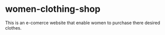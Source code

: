 # women-clothing-shop
This is an e-comerce website that enable women to purchase there desired clothes. 
